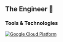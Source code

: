 ## The Engineer 👋

### Tools & Technologies

[![Google Cloud Platform](https://img.shields.io/badge/Google%20Cloud-4285F4?style=flat&logo=google-cloud&logoColor=white)](https://cloud.google.com/)

<!--
**timotomate/timotomate** is a ✨ _special_ ✨ repository because its `README.md` (this file) appears on your GitHub profile.

Here are some ideas to get you started:

- 🔭 I’m currently working on ...
- 🌱 I’m currently learning ...
- 👯 I’m looking to collaborate on ...
- 🤔 I’m looking for help with ...
- 💬 Ask me about ...
- 📫 How to reach me: ...
- 😄 Pronouns: ...
- ⚡ Fun fact: ...
-->
